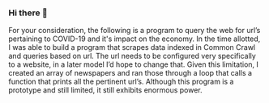 ### Hi there 👋

For your consideration, the following is a program to query the web for url’s pertaining to COVID-19 and it's impact on the economy. In the time allotted, I was able to build a program that scrapes data indexed in Common Crawl and queries based on url. The url needs to be configured very specifically to a website, in a later model I’d hope to change that. Given this limitation, I created an array of newspapers and ran those through a loop that calls a function that prints all the pertinent url’s. Although this program is a prototype and still limited, it still exhibits enormous power. 
